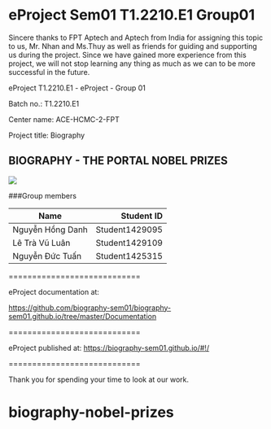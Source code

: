 # eProject Sem01 T1.2210.E1 Group01

Sincere thanks to FPT Aptech and Aptech from India for assigning this topic to us, Mr. Nhan and Ms.Thuy as well as friends for guiding and supporting us during the project. Since we have gained more experience from this project, we will not stop learning any thing as much as we can to be more successful in the future.

eProject T1.2210.E1 - eProject - Group 01

Batch no.: T1.2210.E1

Center name: ACE-HCMC-2-FPT

Project title: Biography


## BIOGRAPHY - THE PORTAL NOBEL PRIZES

![](https://biography-sem01.github.io/images/Logo-biography.png)

###Group members

| Name      | Student ID |
| --------- | -----:|
| Nguyễn Hồng Danh  | Student1429095 |
| Lê Trà Vũ Luân     |   Student1429109 |
| Nguyễn Đức Tuấn      |   Student1425315 |


============================

eProject documentation at:

https://github.com/biography-sem01/biography-sem01.github.io/tree/master/Documentation

============================

eProject published at: https://biography-sem01.github.io/#!/

============================

Thank you for spending your time to look at our work.
# biography-nobel-prizes
